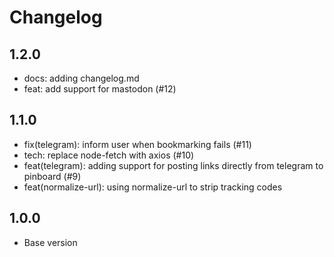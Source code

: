 # Changelog

## 1.2.0
* docs: adding changelog.md
* feat: add support for mastodon (#12)

## 1.1.0

* fix(telegram): inform user when bookmarking fails (#11)
* tech: replace node-fetch with axios (#10)
* feat(telegram): adding support for posting links directly from telegram to pinboard (#9)
* feat(normalize-url): using normalize-url to strip tracking codes

## 1.0.0

* Base version